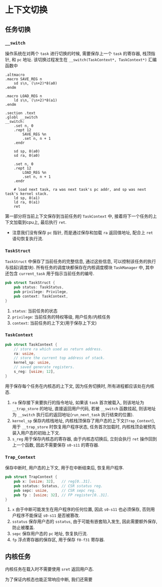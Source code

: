# 上下文切换  

## 任务切换  

### `__switch`
操作系统在对两个 `task` 进行切换的时候, 需要保存上一个 `task` 的寄存器, 栈顶指针, 和 `pc` 地址. 该切换过程发生在 `__switch(TaskContext*, TaskContext*)` 汇编函数中

``` RISC-V Assembly
.altmacro
.macro SAVE_REG n
    sd s\n, (\n+2)*8(a0)
.endm

.macro LOAD_REG n
    ld s\n, (\n+2)*8(a1)
.endm

.section .text
.globl __switch
__switch:
    .set n, 0
    .rept 12
        SAVE_REG %n
        .set n, n + 1
    .endr

    sd sp, 8(a0)
    sd ra, 0(a0)

    .set n, 0
    .rept 12
        LOAD_REG %n
        .set n, n + 1
    .endr

    # load next task, ra was next task's pc addr, and sp was next task's kernel stack.
    ld sp, 8(a1)
    ld ra, 0(a1)
    ret
```

第一部分将当前上下文保存到当前任务的 `TaskContext` 中, 接着将下一个任务的上下文加载到cpu上, 最后执行 `ret`. 
- 注意我们没有保存 `pc` 指针, 而是通过保存和加载 `ra` 返回值地址, 配合上 `ret` 语句恢复执行流.

### `TaskStruct`
`TaskStruct` 中保存了当前任务的完整信息, 通过这些信息, 可以控制该任务的执行与挂起(调度块). 所有任务的调度块都保存在内核调度模块 `TaskManager` 中, 其中还包含 `current_task` 用于指示当前任务的编号.
``` rust
pub struct TaskStruct {
    pub status: TaskStatus,
    pub privilege: Privilege,
    pub context: TaskContext,
}
```

1. `status`: 当前任务的状态
2. `privilege`: 当前任务的特权等级, 用户任务/内核任务
3. `context`: 当前任务的上下文(用于保存上下文)

### `TaskContext`
``` rust
pub struct TaskContext {
    // store ra which used as return address.
    ra: usize,
    // store the current top address of stack.
    kernel_sp: usize,
    // saved generate registers.
    s_reg: [usize; 12],
}
```
用于保存每个任务在内核态的上下文, 因为任务切换时, 所有进程都应该处在内核态.
1.  `ra` 保存接下来要执行的指令地址, 如果该 `task` 首次被载入, 则该地址为 `__trap_store` 的地址, 直接返回用户代码, 若被 `__switch` 函数挂起, 则该地址为 `__switch` 执行后的返回地址(`run_next_task` 执行结束的位置).
2. `kernel_sp` 保存内核栈地址, 内核栈顶保存了用户态的上下文(`Trap_Context`), 用于 `__trap_store` 时恢复用户程序状态, 任务首次加载时, 内核栈顶会被预先装入用户态的初始上下文.
3. `s_reg` 用于保存内核态的寄存器, 由于内核态切换后, 立刻会执行 `ret` 操作回到上一个函数, 因此不需要保存 `s0-s11` 的寄存器.

### `Trap_Context`  
保存中断时, 用户态的上下文, 用于在中断结束后, 恢复用户程序.
```rust
pub struct TrapContext {
    pub x: [usize; 32],   // reg[0..31].
    pub sstatus: Sstatus, // CSR sstatus reg.
    pub sepc: usize,      // CSR sepc reg.
    pub fp : [usize; 32], // FP register[0..31].
}
```
1. `x` 由于中断可能发生在用户程序的任何位置, 因此 `s0-s11` 也必须保存, 否则用户程序不能保证 `s0-s11` 是否被篡改.
2. `sstatus` 保存用户态的 `sstatus`, 由于可能有嵌套陷入发生, 因此需要额外保存, 防止被覆盖.
3. `sepc` 保存用户态的 `pc` 地址, 恢复执行流.
4. `fp` 浮点寄存器的保存区, 用于保存 `f0-f31` 寄存器.

## 内核任务
内核任务在载入时不需要使用 `sret` 返回用户态.

为了保证内核态也能正常响应中断, 我们还需要